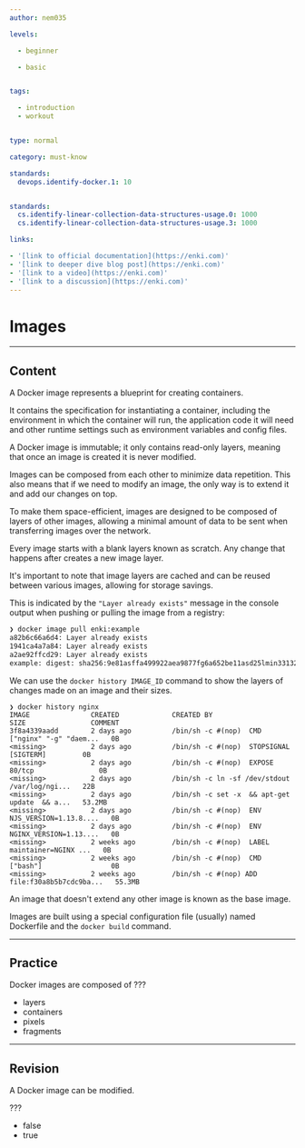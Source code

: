 ```yaml
---
author: nem035

levels:

  - beginner

  - basic


tags:

  - introduction
  - workout


type: normal

category: must-know

standards:
  devops.identify-docker.1: 10


standards:
  cs.identify-linear-collection-data-structures-usage.0: 1000
  cs.identify-linear-collection-data-structures-usage.3: 1000

links:

- '[link to official documentation](https://enki.com)'
- '[link to deeper dive blog post](https://enki.com)'
- '[link to a video](https://enki.com)'
- '[link to a discussion](https://enki.com)'
---
```


# Images

---

## Content

A Docker image represents a blueprint for creating containers.

It contains the specification for instantiating a container, including the environment in which the container will run, the application code it will need and other runtime settings such as environment variables and config files.

A Docker image is immutable; it only contains read-only layers, meaning that once an image is created it is never modified.

Images can be composed from each other to minimize data repetition. This also means that if we need to modify an image, the only way is to extend it and add our changes on top.

To make them space-efficient, images are designed to be composed of layers of other images, allowing a minimal amount of data to be sent when transferring images over the network.

Every image starts with a blank layers known as scratch. Any change that happens after creates a new image layer.

It's important to note that image layers are cached and can be reused between various images, allowing for storage savings.

This is indicated by the `"Layer already exists"` message in the console output when pushing or pulling the image from a registry:

```bash
❯ docker image pull enki:example
a82b6c66a6d4: Layer already exists
1941ca4a7a84: Layer already exists
a2ae92ffcd29: Layer already exists
example: digest: sha256:9e81asffa499922aea9877fg6a652be11asd25lmin331322nybys size: 948
```

We can use the `docker history IMAGE_ID` command to show the layers of changes made on an image and their sizes.

```
❯ docker history nginx
IMAGE               CREATED             CREATED BY                                      SIZE                COMMENT
3f8a4339aadd        2 days ago          /bin/sh -c #(nop)  CMD ["nginx" "-g" "daem...   0B
<missing>           2 days ago          /bin/sh -c #(nop)  STOPSIGNAL [SIGTERM]         0B
<missing>           2 days ago          /bin/sh -c #(nop)  EXPOSE 80/tcp                0B
<missing>           2 days ago          /bin/sh -c ln -sf /dev/stdout /var/log/ngi...   22B
<missing>           2 days ago          /bin/sh -c set -x  && apt-get update  && a...   53.2MB
<missing>           2 days ago          /bin/sh -c #(nop)  ENV NJS_VERSION=1.13.8....   0B
<missing>           2 days ago          /bin/sh -c #(nop)  ENV NGINX_VERSION=1.13....   0B
<missing>           2 weeks ago         /bin/sh -c #(nop)  LABEL maintainer=NGINX ...   0B
<missing>           2 weeks ago         /bin/sh -c #(nop)  CMD ["bash"]                 0B
<missing>           2 weeks ago         /bin/sh -c #(nop) ADD file:f30a8b5b7cdc9ba...   55.3MB
```

An image that doesn't extend any other image is known as the base image.

Images are built using a special configuration file (usually) named Dockerfile and the `docker build` command.

---

## Practice

Docker images are composed of ???

* layers
* containers
* pixels
* fragments

---

## Revision

A Docker image can be modified.

???

* false
* true

